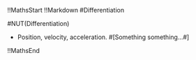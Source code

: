 !!MathsStart
!!Markdown
#Differentiation

#NUT(Differentiation)
* Position, velocity, acceleration.
#[Something something...#]


!!MathsEnd